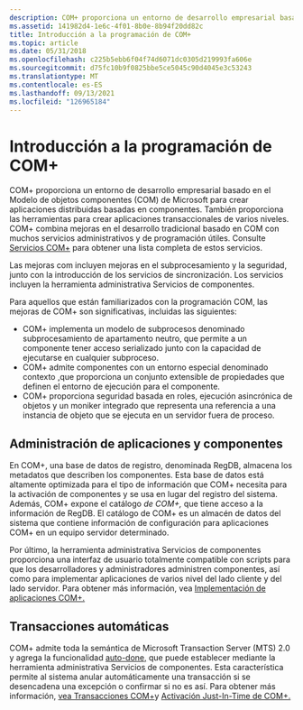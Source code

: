 ```yaml
---
description: COM+ proporciona un entorno de desarrollo empresarial basado en el Modelo de objetos componentes (COM) de Microsoft para crear aplicaciones distribuidas basadas en componentes.
ms.assetid: 141982d4-1e6c-4f01-8b0e-8b94f20dd82c
title: Introducción a la programación de COM+
ms.topic: article
ms.date: 05/31/2018
ms.openlocfilehash: c225b5ebb6f04f74d6071dc0305d219993fa606e
ms.sourcegitcommit: d75fc10b9f0825bbe5ce5045c90d4045e3c53243
ms.translationtype: MT
ms.contentlocale: es-ES
ms.lasthandoff: 09/13/2021
ms.locfileid: "126965184"
---
```

# <a name="com-programming-overview"></a>Introducción a la programación de COM+

COM+ proporciona un entorno de desarrollo empresarial basado en el Modelo de objetos componentes (COM) de Microsoft para crear aplicaciones distribuidas basadas en componentes. También proporciona las herramientas para crear aplicaciones transaccionales de varios niveles. COM+ combina mejoras en el desarrollo tradicional basado en COM con muchos servicios administrativos y de programación útiles. Consulte [Servicios COM+](com--services.md) para obtener una lista completa de estos servicios.

Las mejoras com incluyen mejoras en el subprocesamiento y la seguridad, junto con la introducción de los servicios de sincronización. Los servicios incluyen la herramienta administrativa Servicios de componentes.

Para aquellos que están familiarizados con la programación COM, las mejoras de COM+ son significativas, incluidas las siguientes:

-   COM+ implementa un modelo de subprocesos denominado subprocesamiento de apartamento neutro, que permite a un componente tener acceso serializado junto con la capacidad de ejecutarse en cualquier subproceso.
-   COM+ admite componentes con un entorno especial denominado contexto [,](com--contexts.md)que proporciona un conjunto extensible de propiedades que definen el entorno de ejecución para el componente.
-   COM+ proporciona seguridad basada en roles, ejecución asincrónica de objetos y un moniker integrado que representa una referencia a una instancia de objeto que se ejecuta en un servidor fuera de proceso.

## <a name="application-and-component-administration"></a>Administración de aplicaciones y componentes

En COM+, una base de datos de registro, denominada RegDB, almacena los metadatos que describen los componentes. Esta base de datos está altamente optimizada para el tipo de información que COM+ necesita para la activación de componentes y se usa en lugar del registro del sistema. Además, COM+ expone el catálogo *de COM+,* que tiene acceso a la información de RegDB. El catálogo de COM+ es un almacén de datos del sistema que contiene información de configuración para aplicaciones COM+ en un equipo servidor determinado.

Por último, la herramienta administrativa Servicios de componentes proporciona una interfaz de usuario totalmente compatible con scripts para que los desarrolladores y administradores administren componentes, así como para implementar aplicaciones de varios nivel del lado cliente y del lado servidor. Para obtener más información, vea [Implementación de aplicaciones COM+.](deploying-com--applications.md)

## <a name="automatic-transactions"></a>Transacciones automáticas

COM+ admite toda la semántica de Microsoft Transaction Server (MTS) 2.0 y agrega la funcionalidad [auto-done,](enabling-auto-done-for-a-method.md) que puede establecer mediante la herramienta administrativa Servicios de componentes. Esta característica permite al sistema anular automáticamente una transacción si se desencadena una excepción o confirmar si no es así. Para obtener más información, [vea Transacciones COM+](com--transactions.md)y [Activación Just-In-Time de COM+.](com--just-in-time-activation.md)

 

 



